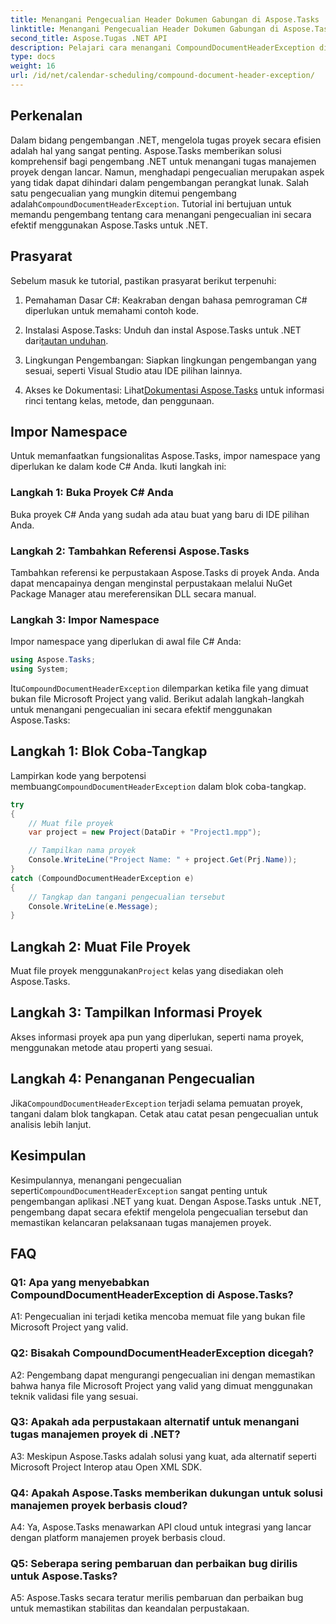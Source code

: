 ```yaml
---
title: Menangani Pengecualian Header Dokumen Gabungan di Aspose.Tasks
linktitle: Menangani Pengecualian Header Dokumen Gabungan di Aspose.Tasks
second_title: Aspose.Tugas .NET API
description: Pelajari cara menangani CompoundDocumentHeaderException di Aspose.Tasks untuk .NET. Dapatkan panduan langkah demi langkah dengan contoh kode.
type: docs
weight: 16
url: /id/net/calendar-scheduling/compound-document-header-exception/
---
```

## Perkenalan

 Dalam bidang pengembangan .NET, mengelola tugas proyek secara efisien adalah hal yang sangat penting. Aspose.Tasks memberikan solusi komprehensif bagi pengembang .NET untuk menangani tugas manajemen proyek dengan lancar. Namun, menghadapi pengecualian merupakan aspek yang tidak dapat dihindari dalam pengembangan perangkat lunak. Salah satu pengecualian yang mungkin ditemui pengembang adalah`CompoundDocumentHeaderException`. Tutorial ini bertujuan untuk memandu pengembang tentang cara menangani pengecualian ini secara efektif menggunakan Aspose.Tasks untuk .NET.

## Prasyarat

Sebelum masuk ke tutorial, pastikan prasyarat berikut terpenuhi:

1. Pemahaman Dasar C#: Keakraban dengan bahasa pemrograman C# diperlukan untuk memahami contoh kode.
   
2.  Instalasi Aspose.Tasks: Unduh dan instal Aspose.Tasks untuk .NET dari[tautan unduhan](https://releases.aspose.com/tasks/net/).

3. Lingkungan Pengembangan: Siapkan lingkungan pengembangan yang sesuai, seperti Visual Studio atau IDE pilihan lainnya.

4.  Akses ke Dokumentasi: Lihat[Dokumentasi Aspose.Tasks](https://reference.aspose.com/tasks/net/) untuk informasi rinci tentang kelas, metode, dan penggunaan.

## Impor Namespace

Untuk memanfaatkan fungsionalitas Aspose.Tasks, impor namespace yang diperlukan ke dalam kode C# Anda. Ikuti langkah ini:

### Langkah 1: Buka Proyek C# Anda

Buka proyek C# Anda yang sudah ada atau buat yang baru di IDE pilihan Anda.

### Langkah 2: Tambahkan Referensi Aspose.Tasks

Tambahkan referensi ke perpustakaan Aspose.Tasks di proyek Anda. Anda dapat mencapainya dengan menginstal perpustakaan melalui NuGet Package Manager atau mereferensikan DLL secara manual.

### Langkah 3: Impor Namespace

Impor namespace yang diperlukan di awal file C# Anda:

```csharp
using Aspose.Tasks;
using System;


```

 Itu`CompoundDocumentHeaderException` dilemparkan ketika file yang dimuat bukan file Microsoft Project yang valid. Berikut adalah langkah-langkah untuk menangani pengecualian ini secara efektif menggunakan Aspose.Tasks:

## Langkah 1: Blok Coba-Tangkap

 Lampirkan kode yang berpotensi membuang`CompoundDocumentHeaderException` dalam blok coba-tangkap.

```csharp
try
{
    // Muat file proyek
    var project = new Project(DataDir + "Project1.mpp");

    // Tampilkan nama proyek
    Console.WriteLine("Project Name: " + project.Get(Prj.Name));
}
catch (CompoundDocumentHeaderException e)
{
    // Tangkap dan tangani pengecualian tersebut
    Console.WriteLine(e.Message);
}
```

## Langkah 2: Muat File Proyek

 Muat file proyek menggunakan`Project` kelas yang disediakan oleh Aspose.Tasks.

## Langkah 3: Tampilkan Informasi Proyek

Akses informasi proyek apa pun yang diperlukan, seperti nama proyek, menggunakan metode atau properti yang sesuai.

## Langkah 4: Penanganan Pengecualian

 Jika`CompoundDocumentHeaderException` terjadi selama pemuatan proyek, tangani dalam blok tangkapan. Cetak atau catat pesan pengecualian untuk analisis lebih lanjut.

## Kesimpulan

 Kesimpulannya, menangani pengecualian seperti`CompoundDocumentHeaderException` sangat penting untuk pengembangan aplikasi .NET yang kuat. Dengan Aspose.Tasks untuk .NET, pengembang dapat secara efektif mengelola pengecualian tersebut dan memastikan kelancaran pelaksanaan tugas manajemen proyek.

## FAQ

### Q1: Apa yang menyebabkan CompoundDocumentHeaderException di Aspose.Tasks?

A1: Pengecualian ini terjadi ketika mencoba memuat file yang bukan file Microsoft Project yang valid.

### Q2: Bisakah CompoundDocumentHeaderException dicegah?

A2: Pengembang dapat mengurangi pengecualian ini dengan memastikan bahwa hanya file Microsoft Project yang valid yang dimuat menggunakan teknik validasi file yang sesuai.

### Q3: Apakah ada perpustakaan alternatif untuk menangani tugas manajemen proyek di .NET?

A3: Meskipun Aspose.Tasks adalah solusi yang kuat, ada alternatif seperti Microsoft Project Interop atau Open XML SDK.

### Q4: Apakah Aspose.Tasks memberikan dukungan untuk solusi manajemen proyek berbasis cloud?

A4: Ya, Aspose.Tasks menawarkan API cloud untuk integrasi yang lancar dengan platform manajemen proyek berbasis cloud.

### Q5: Seberapa sering pembaruan dan perbaikan bug dirilis untuk Aspose.Tasks?

A5: Aspose.Tasks secara teratur merilis pembaruan dan perbaikan bug untuk memastikan stabilitas dan keandalan perpustakaan.